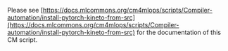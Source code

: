 Please see [https://docs.mlcommons.org/cm4mlops/scripts/Compiler-automation/install-pytorch-kineto-from-src](https://docs.mlcommons.org/cm4mlops/scripts/Compiler-automation/install-pytorch-kineto-from-src) for the documentation of this CM script.
